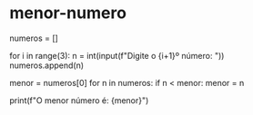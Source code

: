 # menor-numero
numeros = []

for i in range(3):
    n = int(input(f"Digite o {i+1}º número: "))
    numeros.append(n)

menor = numeros[0]
for n in numeros:
    if n < menor:
        menor = n

print(f"O menor número é: {menor}")
